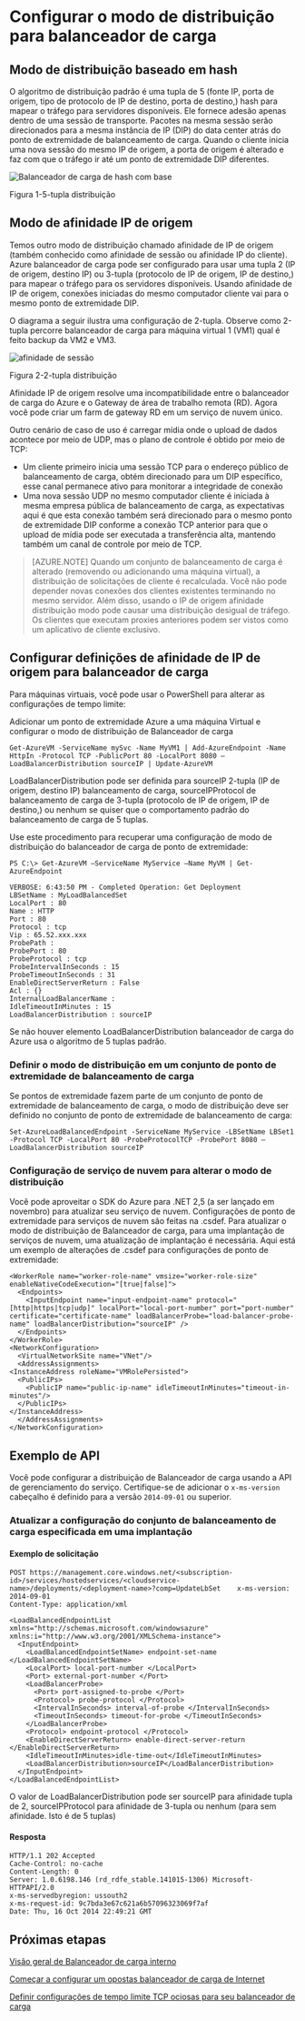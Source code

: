 <properties
   pageTitle="Configurar o modo de distribuição de Balanceador de carga | Microsoft Azure"
   description="Como configurar o modo de distribuição de Balanceador de carga Azure para oferecer suporte a afinidade IP de origem"
   services="load-balancer"
   documentationCenter="na"
   authors="sdwheeler"
   manager="carmonm"
   editor="tysonn" />
<tags
   ms.service="load-balancer"
   ms.devlang="na"
   ms.topic="article"
   ms.tgt_pltfrm="na"
   ms.workload="infrastructure-services"
   ms.date="10/24/2016"
   ms.author="sewhee" />


# <a name="configure-the-distribution-mode-for-load-balancer"></a>Configurar o modo de distribuição para balanceador de carga

## <a name="hash-based-distribution-mode"></a>Modo de distribuição baseado em hash

O algoritmo de distribuição padrão é uma tupla de 5 (fonte IP, porta de origem, tipo de protocolo de IP de destino, porta de destino,) hash para mapear o tráfego para servidores disponíveis. Ele fornece adesão apenas dentro de uma sessão de transporte. Pacotes na mesma sessão serão direcionados para a mesma instância de IP (DIP) do data center atrás do ponto de extremidade de balanceamento de carga. Quando o cliente inicia uma nova sessão do mesmo IP de origem, a porta de origem é alterado e faz com que o tráfego ir até um ponto de extremidade DIP diferentes.

![Balanceador de carga de hash com base](./media/load-balancer-distribution-mode/load-balancer-distribution.png)

Figura 1-5-tupla distribuição

## <a name="source-ip-affinity-mode"></a>Modo de afinidade IP de origem

Temos outro modo de distribuição chamado afinidade de IP de origem (também conhecido como afinidade de sessão ou afinidade IP do cliente). Azure balanceador de carga pode ser configurado para usar uma tupla 2 (IP de origem, destino IP) ou 3-tupla (protocolo de IP de origem, IP de destino,) para mapear o tráfego para os servidores disponíveis. Usando afinidade de IP de origem, conexões iniciadas do mesmo computador cliente vai para o mesmo ponto de extremidade DIP.

O diagrama a seguir ilustra uma configuração de 2-tupla. Observe como 2-tupla percorre balanceador de carga para máquina virtual 1 (VM1) qual é feito backup da VM2 e VM3.

![afinidade de sessão](./media/load-balancer-distribution-mode/load-balancer-session-affinity.png)

Figura 2-2-tupla distribuição

Afinidade IP de origem resolve uma incompatibilidade entre o balanceador de carga do Azure e o Gateway de área de trabalho remota (RD). Agora você pode criar um farm de gateway RD em um serviço de nuvem único.

Outro cenário de caso de uso é carregar mídia onde o upload de dados acontece por meio de UDP, mas o plano de controle é obtido por meio de TCP:

- Um cliente primeiro inicia uma sessão TCP para o endereço público de balanceamento de carga, obtém direcionado para um DIP específico, esse canal permanece ativo para monitorar a integridade de conexão
- Uma nova sessão UDP no mesmo computador cliente é iniciada à mesma empresa pública de balanceamento de carga, as expectativas aqui é que esta conexão também será direcionado para o mesmo ponto de extremidade DIP conforme a conexão TCP anterior para que o upload de mídia pode ser executada a transferência alta, mantendo também um canal de controle por meio de TCP.

>[AZURE.NOTE] Quando um conjunto de balanceamento de carga é alterado (removendo ou adicionando uma máquina virtual), a distribuição de solicitações de cliente é recalculada. Você não pode depender novas conexões dos clientes existentes terminando no mesmo servidor. Além disso, usando o IP de origem afinidade distribuição modo pode causar uma distribuição desigual de tráfego. Os clientes que executam proxies anteriores podem ser vistos como um aplicativo de cliente exclusivo.

## <a name="configuring-source-ip-affinity-settings-for-load-balancer"></a>Configurar definições de afinidade de IP de origem para balanceador de carga

Para máquinas virtuais, você pode usar o PowerShell para alterar as configurações de tempo limite:

Adicionar um ponto de extremidade Azure a uma máquina Virtual e configurar o modo de distribuição de Balanceador de carga

    Get-AzureVM -ServiceName mySvc -Name MyVM1 | Add-AzureEndpoint -Name HttpIn -Protocol TCP -PublicPort 80 -LocalPort 8080 –LoadBalancerDistribution sourceIP | Update-AzureVM

LoadBalancerDistribution pode ser definida para sourceIP 2-tupla (IP de origem, destino IP) balanceamento de carga, sourceIPProtocol de balanceamento de carga de 3-tupla (protocolo de IP de origem, IP de destino,) ou nenhum se quiser que o comportamento padrão do balanceamento de carga de 5 tuplas.

Use este procedimento para recuperar uma configuração de modo de distribuição do balanceador de carga de ponto de extremidade:

    PS C:\> Get-AzureVM –ServiceName MyService –Name MyVM | Get-AzureEndpoint

    VERBOSE: 6:43:50 PM - Completed Operation: Get Deployment
    LBSetName : MyLoadBalancedSet
    LocalPort : 80
    Name : HTTP
    Port : 80
    Protocol : tcp
    Vip : 65.52.xxx.xxx
    ProbePath :
    ProbePort : 80
    ProbeProtocol : tcp
    ProbeIntervalInSeconds : 15
    ProbeTimeoutInSeconds : 31
    EnableDirectServerReturn : False
    Acl : {}
    InternalLoadBalancerName :
    IdleTimeoutInMinutes : 15
    LoadBalancerDistribution : sourceIP

Se não houver elemento LoadBalancerDistribution balanceador de carga do Azure usa o algoritmo de 5 tuplas padrão.

### <a name="set-the-distribution-mode-on-a-load-balanced-endpoint-set"></a>Definir o modo de distribuição em um conjunto de ponto de extremidade de balanceamento de carga

Se pontos de extremidade fazem parte de um conjunto de ponto de extremidade de balanceamento de carga, o modo de distribuição deve ser definido no conjunto de ponto de extremidade de balanceamento de carga:

    Set-AzureLoadBalancedEndpoint -ServiceName MyService -LBSetName LBSet1 -Protocol TCP -LocalPort 80 -ProbeProtocolTCP -ProbePort 8080 –LoadBalancerDistribution sourceIP

### <a name="cloud-service-configuration-to-change-distribution-mode"></a>Configuração de serviço de nuvem para alterar o modo de distribuição

Você pode aproveitar o SDK do Azure para .NET 2,5 (a ser lançado em novembro) para atualizar seu serviço de nuvem. Configurações de ponto de extremidade para serviços de nuvem são feitas na .csdef. Para atualizar o modo de distribuição de Balanceador de carga, para uma implantação de serviços de nuvem, uma atualização de implantação é necessária.
Aqui está um exemplo de alterações de .csdef para configurações de ponto de extremidade:

    <WorkerRole name="worker-role-name" vmsize="worker-role-size" enableNativeCodeExecution="[true|false]">
      <Endpoints>
        <InputEndpoint name="input-endpoint-name" protocol="[http|https|tcp|udp]" localPort="local-port-number" port="port-number" certificate="certificate-name" loadBalancerProbe="load-balancer-probe-name" loadBalancerDistribution="sourceIP" />
      </Endpoints>
    </WorkerRole>
    <NetworkConfiguration>
      <VirtualNetworkSite name="VNet"/>
      <AddressAssignments>
    <InstanceAddress roleName="VMRolePersisted">
      <PublicIPs>
        <PublicIP name="public-ip-name" idleTimeoutInMinutes="timeout-in-minutes"/>
      </PublicIPs>
    </InstanceAddress>
      </AddressAssignments>
    </NetworkConfiguration>

## <a name="api-example"></a>Exemplo de API

Você pode configurar a distribuição de Balanceador de carga usando a API de gerenciamento do serviço. Certifique-se de adicionar o `x-ms-version` cabeçalho é definido para a versão `2014-09-01` ou superior.

### <a name="update-the-configuration-of-the-specified-load-balanced-set-in-a-deployment"></a>Atualizar a configuração do conjunto de balanceamento de carga especificada em uma implantação

#### <a name="request-example"></a>Exemplo de solicitação

    POST https://management.core.windows.net/<subscription-id>/services/hostedservices/<cloudservice-name>/deployments/<deployment-name>?comp=UpdateLbSet    x-ms-version: 2014-09-01
    Content-Type: application/xml

    <LoadBalancedEndpointList xmlns="http://schemas.microsoft.com/windowsazure" xmlns:i="http://www.w3.org/2001/XMLSchema-instance">
      <InputEndpoint>
        <LoadBalancedEndpointSetName> endpoint-set-name </LoadBalancedEndpointSetName>
        <LocalPort> local-port-number </LocalPort>
        <Port> external-port-number </Port>
        <LoadBalancerProbe>
          <Port> port-assigned-to-probe </Port>
          <Protocol> probe-protocol </Protocol>
          <IntervalInSeconds> interval-of-probe </IntervalInSeconds>
          <TimeoutInSeconds> timeout-for-probe </TimeoutInSeconds>
        </LoadBalancerProbe>
        <Protocol> endpoint-protocol </Protocol>
        <EnableDirectServerReturn> enable-direct-server-return </EnableDirectServerReturn>
        <IdleTimeoutInMinutes>idle-time-out</IdleTimeoutInMinutes>
        <LoadBalancerDistribution>sourceIP</LoadBalancerDistribution>
      </InputEndpoint>
    </LoadBalancedEndpointList>

O valor de LoadBalancerDistribution pode ser sourceIP para afinidade tupla de 2, sourceIPProtocol para afinidade de 3-tupla ou nenhum (para sem afinidade. Isto é de 5 tuplas)

#### <a name="response"></a>Resposta

    HTTP/1.1 202 Accepted
    Cache-Control: no-cache
    Content-Length: 0
    Server: 1.0.6198.146 (rd_rdfe_stable.141015-1306) Microsoft-HTTPAPI/2.0
    x-ms-servedbyregion: ussouth2
    x-ms-request-id: 9c7bda3e67c621a6b57096323069f7af
    Date: Thu, 16 Oct 2014 22:49:21 GMT

## <a name="next-steps"></a>Próximas etapas

[Visão geral de Balanceador de carga interno](load-balancer-internal-overview.md)

[Começar a configurar um opostas balanceador de carga de Internet](load-balancer-get-started-internet-arm-ps.md)

[Definir configurações de tempo limite TCP ociosas para seu balanceador de carga](load-balancer-tcp-idle-timeout.md)
